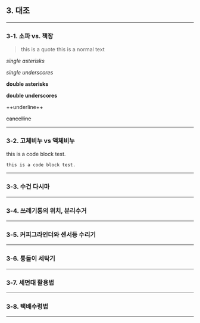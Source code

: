 <head><meta charset="utf-8"></head>


## 3. 대조
---------------------------------------

### 3-1. 소파 vs. 책장 <a id ="3-1"></a>
> this is a quote
this is a normal text

*single asterisks*

_single underscores_

**double asterisks**

__double underscores__

++underline++

~~cancelline~~
 
---------------------------------------

### 3-2. 고체비누 vs 액체비누 <a id ="3-2"></a>


  this is a code block test. 
  
``` this is a code block test. ``` 

---------------------------------------

### 3-3. 수건 다시마

---------------------------------------

### 3-4. 쓰레기통의 위치, 분리수거

---------------------------------------

### 3-5. 커피그라인더와 센서등 수리기

---------------------------------------

### 3-6. 통돌이 세탁기

---------------------------------------

### 3-7. 세면대 활용법

---------------------------------------

### 3-8. 택배수령법

---------------------------------------
